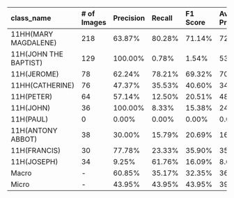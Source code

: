 | class_name            | # of Images   | Precision   | Recall   | F1 Score   | Average Precision   |
|:----------------------|:--------------|:------------|:---------|:-----------|:--------------------|
| 11HH(MARY MAGDALENE)  | 218           | 63.87%      | 80.28%   | 71.14%     | 72.11%              |
| 11H(JOHN THE BAPTIST) | 129           | 100.00%     | 0.78%    | 1.54%      | 53.65%              |
| 11H(JEROME)           | 78            | 62.24%      | 78.21%   | 69.32%     | 70.52%              |
| 11HH(CATHERINE)       | 76            | 47.37%      | 35.53%   | 40.60%     | 34.35%              |
| 11H(PETER)            | 64            | 57.14%      | 12.50%   | 20.51%     | 48.71%              |
| 11H(JOHN)             | 36            | 100.00%     | 8.33%    | 15.38%     | 24.07%              |
| 11H(PAUL)             | 0             | 0.00%       | 0.00%    | 0.00%      | 0.00%               |
| 11H(ANTONY ABBOT)     | 38            | 30.00%      | 15.79%   | 20.69%     | 16.72%              |
| 11H(FRANCIS)          | 30            | 77.78%      | 23.33%   | 35.90%     | 35.05%              |
| 11H(JOSEPH)           | 34            | 9.25%       | 61.76%   | 16.09%     | 8.61%               |
| Macro                 | -             | 60.85%      | 35.17%   | 32.35%     | 36.38%              |
| Micro                 | -             | 43.95%      | 43.95%   | 43.95%     | 39.74%              |